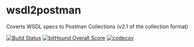 # wsdl2postman
Coverts WSDL specs to Postman Collections (v2.1 of the collection format)

[![Build Status](https://travis-ci.org/owenfarrell/wsdl2postman.svg?branch=master)](https://travis-ci.org/owenfarrell/wsdl2postman)
[![bitHound Overall Score](https://www.bithound.io/github/owenfarrell/wsdl2postman/badges/score.svg)](https://www.bithound.io/github/owenfarrell/wsdl2postman)
[![codecov](https://codecov.io/gh/owenfarrell/wsdl2postman/branch/master/graph/badge.svg)](https://codecov.io/gh/owenfarrell/wsdl2postman)
